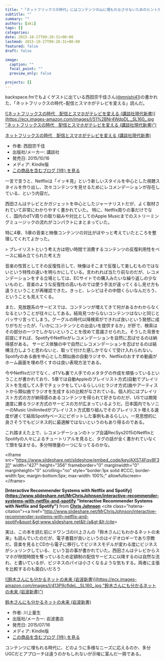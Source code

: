 ```yaml
---
title: "「ネットフリックスの時代」にはコンテンツの山に埋もれなさせないためのヒントが詰まっていた"
subtitle: ""
summary: ""
authors: [aki]
tags: []
categories: 
date: 2015-10-27T09:20:31+00:00
lastmod: 2015-10-27T09:20:31+00:00
featured: false
draft: false

image:
  caption: ""
  focal_point: ""
  preview_only: false

projects: []
---
```

backspace.fmでもよくゲストに出ている西田宗千佳さん([@mnishi41](https://twitter.com/mnishi41))の書かれた、「ネットフリックスの時代−配信とスマホがテレビを変える」読んだ。

[![ネットフリックスの時代　配信とスマホがテレビを変える (講談社現代新書)](https://ecx.images-amazon.com/images/I/51%2BNr4WdpDL._SL160_.jpg &quot;ネットフリックスの時代　配信とスマホがテレビを変える (講談社現代新書)&quot;)](http://www.amazon.co.jp/exec/obidos/ASIN/B016KDOC3Q/chezou-22/)

[ネットフリックスの時代　配信とスマホがテレビを変える (講談社現代新書)](http://www.amazon.co.jp/exec/obidos/ASIN/B016KDOC3Q/chezou-22/)

- 作者: 西田宗千佳
- 出版社/メーカー: 講談社
- 発売日: 2015/10/16
- メディア: Kindle版
- [この商品を含むブログ (1件) を見る](http://d.hatena.ne.jp/asin/B016KDOC3Q/chezou-22)

一言で言うと、Netflixは「イッキ見」という新しいスタイルを中心とした視聴スタイルを作り出し、次々コンテンツを見せるためにレコメンデーションが存在している、という内容だ。

西田さんはテレビとかガジェットを中心としたジャーナリストだが、よく取材されていて非常にわかりやすく書かれていた。 特に、Netflix周りの事だけでなく、国内のdTV周りの取り組みや対比としてのApple Musicまでのストリーミングミュージックの流れがコンパクトにまとまっていた。

特に4章、5章の音楽と映像コンテンツの対比がぼやっと考えていたところを整理してくれてよかった。

&gt; プレイリストという考え方は短い時間で消費するコンテンツの反復利用性をベ ースに組み立てられた考え方

音楽の性質としてその反復性示して、映像はそこまで反復して楽しむものではないという特性の違いを明らかにしている。言われれば当たり前なのだが、レコメンデーションをする立場としては、ECサイトでの購入みたいな繰り返しの少ないものと、音楽のような反復性の高いものでは使う手法が違ってくるし見せ方も違うということが再確認できた。きっと、レシピはその中間くらいなんだろう、ということも見えてくる。

また、見放題系のサービスでは、コンテンツが増えてきて何があるかわからなくなるということが往々にしてある。結局見つからないコンテンツはないと同じとバッサリ言ってしまう。グーグルの時代以降検索ができれば良いという発想に成りがちだったが、「いかにコンテンツとの出会いを提供するか」が肝で、検索はその部分の一つでしかないということを改めて意識させられた。そうした背景を前提にすれば、SpotifyやNetflixがレコメンデーションを自然に忍ばせるのは納得感がある。 サービス体験の中で自然にレコメンデーションを忍ばせるのは結構注力しようと思わないと、取って付けた感しかでなくて受け入れられない。 Spotifyのある曲を中心とした類似曲の自動ラジオや、Netflixのおすすめ動画がホーム画面を埋め尽くすのは良い表現方法である。

今やNetflixだけでなく、dTVも裏で人手でのメタタグの作成を頑張っているということが書かれており、5章では自動Appleのプレイリスト方式(自動でプレイリストを生成して人手でチェックをしているらしい)とラジオ方式(曲やアーティストから類似曲でラジオを生成する)の比較がなされている。個人的にはプレイリスト方式の方が納得感のあるコンテンツを得られて好きなのだが、USでは開発速度に勝るラジオ方式のサービスの方が広まっているようだ。日本国内でもソニーのMusic Unilimitedがプレイリスト方式取り組んでそのプレイリスト増える速度が遅くて結局Spotifyベースにピボットした事例もあるらしい。一見思想的に良さそうでもビジネス的に最適解ではないというのもあり得るのである。

これ踏まえた上で、レコメンデーションのトップ会議RecSys2015のNetflixとSpotifyの人々によるチュートリアルを見ると、タグの話が全く書かれていなくて頭を悩ませる。多分特徴量の一つになってるのかな。

&lt;iframe src=&quot;https://www.slideshare.net/slideshow/embed_code/key/AXST4Fqy8F331&quot; width=&quot;427&quot; height=&quot;356&quot; frameborder=&quot;0&quot; marginwidth=&quot;0&quot; marginheight=&quot;0&quot; scrolling=&quot;no&quot; style=&quot;border:1px solid #CCC; border-width:1px; margin-bottom:5px; max-width: 100%;&quot; allowfullscreen&gt; &lt;/iframe&gt;

  **[Interactive Recommender Systems with Netflix and Spotify](https://www.slideshare.net/MrChrisJohnson/interactive-recommender-systems-with-netflix-and-spotify &quot;Interactive Recommender Systems with Netflix and Spotify&quot;)** from **[Chris Johnson](http://www.slideshare.net/MrChrisJohnson)** 
&lt;cite class=&quot;hatena-citation&quot;&gt;&lt;a href=&quot;http://www.slideshare.net/MrChrisJohnson/interactive-recommender-systems-with-netflix-and-spotify&quot;&gt;www.slideshare.net&lt;/a&gt;&lt;/cite&gt;

実は、この本を読む前にドワンゴの川上さんの「鈴木さんにもわかるネットの未来」も読んでいたのだが、電子書籍が良いというのはイデオロギーであり宗教だ。音楽を見るとCDから電子に移行してビジネスモデルが変わる度にビジネスがシュリンクしている、という旨の事が書かれていた。西田さんはテレビからスマホが隙間時間を奪っているため定額制の配信サービスに以降するのは自然な流れ、と書いているが、ビジネスのパイは小さくなるような気もする。両者に主張を比較するのも面白いだろう

[![鈴木さんにも分かるネットの未来 (岩波新書)](https://ecx.images-amazon.com/images/I/413P9cfldeL._SL160_.jpg &quot;鈴木さんにも分かるネットの未来 (岩波新書)&quot;)](http://www.amazon.co.jp/exec/obidos/ASIN/B010PZ8SUI/chezou-22/)

[鈴木さんにも分かるネットの未来 (岩波新書)](http://www.amazon.co.jp/exec/obidos/ASIN/B010PZ8SUI/chezou-22/)

- 作者: 川上量生
- 出版社/メーカー: 岩波書店
- 発売日: 2015/07/16
- メディア: Kindle版
- [この商品を含むブログ (1件) を見る](http://d.hatena.ne.jp/asin/B010PZ8SUI/chezou-22)

コンテンツに埋もれる時代に、どのように多様なニーズに応えるのか、多分UGCだとアプローチは違うのかもしれないが示唆に富んだ一冊である。


